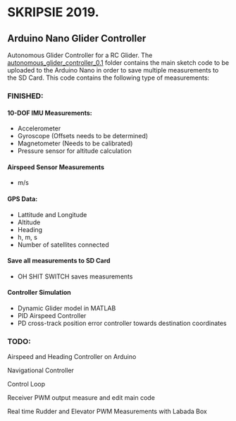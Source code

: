 
# SKRIPSIE 2019. 
## Arduino Nano Glider Controller
Autonomous Glider Controller for a RC Glider. The [autonomous_glider_controller_0.1](autonomous_glider_controller_0.1) folder contains the main sketch code to be uploaded to the Arduino Nano in order to save multiple measurements to the SD Card. This code contains the following type of measurements:

### FINISHED:
#### 10-DOF IMU Measurements:
- Accelerometer
- Gyroscope    (Offsets needs to be determined)
- Magnetometer (Needs to be calibrated)
- Pressure sensor for altitude calculation

#### Airspeed Sensor Measurements
- m/s  

#### GPS Data:
- Lattitude and Longitude
- Altitude
- Heading
- h, m, s
- Number of satellites connected

#### Save all measurements to SD Card
- OH SHIT SWITCH saves measurements

#### Controller Simulation
- Dynamic Glider model in MATLAB
- PID Airspeed Controller
- PD cross-track position error controller towards destination coordinates

### TODO:

Airspeed and Heading Controller on Arduino 

Navigational Controller

Control Loop

Receiver PWM output measure and edit main code

Real time Rudder and Elevator PWM Measurements with Labada Box 



